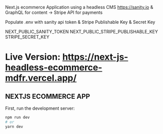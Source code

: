 Next.js ecommerce Application using a headless CMS https://sanity.io & GraphQL for content -> Stripe API for payments

Populate .env with sanity api token & Stripe Publishable Key & Secret Key

NEXT_PUBLIC_SANITY_TOKEN 
NEXT_PUBLIC_STRIPE_PUBLISHABLE_KEY
STRIPE_SECRET_KEY

# Live Version: https://next-js-headless-ecommerce-mdfr.vercel.app/
## NEXTJS ECOMMERCE APP

First, run the development server:

```bash
npm run dev
# or
yarn dev
```

